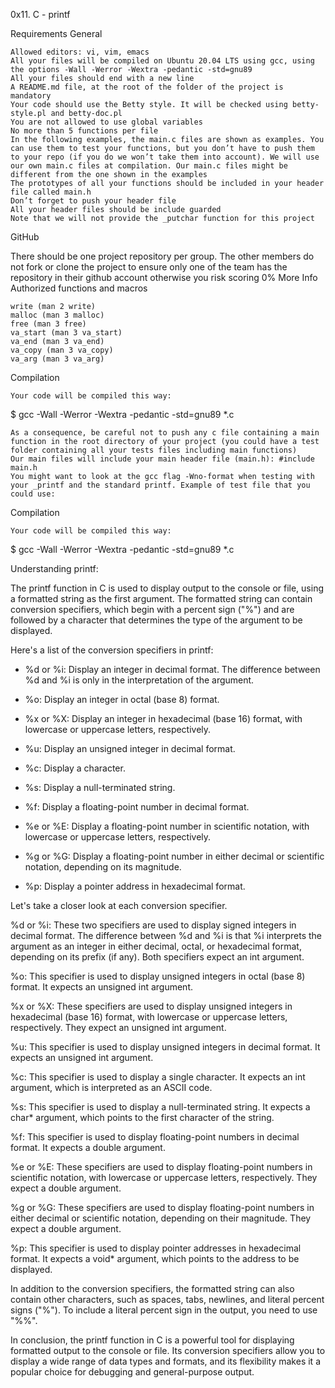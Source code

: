 0x11. C - printf

Requirements
General

    Allowed editors: vi, vim, emacs
    All your files will be compiled on Ubuntu 20.04 LTS using gcc, using the options -Wall -Werror -Wextra -pedantic -std=gnu89
    All your files should end with a new line
    A README.md file, at the root of the folder of the project is mandatory
    Your code should use the Betty style. It will be checked using betty-style.pl and betty-doc.pl
    You are not allowed to use global variables
    No more than 5 functions per file
    In the following examples, the main.c files are shown as examples. You can use them to test your functions, but you don’t have to push them to your repo (if you do we won’t take them into account). We will use our own main.c files at compilation. Our main.c files might be different from the one shown in the examples
    The prototypes of all your functions should be included in your header file called main.h
    Don’t forget to push your header file
    All your header files should be include guarded
    Note that we will not provide the _putchar function for this project

GitHub

There should be one project repository per group. The other members do not fork or clone the project to ensure only one of the team has the repository in their github account otherwise you risk scoring 0%
More Info
Authorized functions and macros

    write (man 2 write)
    malloc (man 3 malloc)
    free (man 3 free)
    va_start (man 3 va_start)
    va_end (man 3 va_end)
    va_copy (man 3 va_copy)
    va_arg (man 3 va_arg)

Compilation

    Your code will be compiled this way:

$ gcc -Wall -Werror -Wextra -pedantic -std=gnu89 *.c

    As a consequence, be careful not to push any c file containing a main function in the root directory of your project (you could have a test folder containing all your tests files including main functions)
    Our main files will include your main header file (main.h): #include main.h
    You might want to look at the gcc flag -Wno-format when testing with your _printf and the standard printf. Example of test file that you could use:

Compilation

    Your code will be compiled this way:

$ gcc -Wall -Werror -Wextra -pedantic -std=gnu89 *.c


Understanding printf:

The printf function in C is used to display output to the console or file, using a formatted string as the first argument. The formatted string can contain conversion specifiers, which begin with a percent sign ("%") and are followed by a character that determines the type of the argument to be displayed.

Here's a list of the conversion specifiers in printf:

- %d or %i: Display an integer in decimal format. The difference between %d and %i is only in the interpretation of the argument.

- %o: Display an integer in octal (base 8) format.

- %x or %X: Display an integer in hexadecimal (base 16) format, with lowercase or uppercase letters, respectively.

- %u: Display an unsigned integer in decimal format.

- %c: Display a character.

- %s: Display a null-terminated string.

- %f: Display a floating-point number in decimal format.

- %e or %E: Display a floating-point number in scientific notation, with lowercase or uppercase letters, respectively.

- %g or %G: Display a floating-point number in either decimal or scientific notation, depending on its magnitude.

- %p: Display a pointer address in hexadecimal format.

Let's take a closer look at each conversion specifier.

%d or %i:
These two specifiers are used to display signed integers in decimal format. The difference between %d and %i is that %i interprets the argument as an integer in either decimal, octal, or hexadecimal format, depending on its prefix (if any). Both specifiers expect an int argument.

%o:
This specifier is used to display unsigned integers in octal (base 8) format. It expects an unsigned int argument.

%x or %X:
These specifiers are used to display unsigned integers in hexadecimal (base 16) format, with lowercase or uppercase letters, respectively. They expect an unsigned int argument.

%u:
This specifier is used to display unsigned integers in decimal format. It expects an unsigned int argument.

%c:
This specifier is used to display a single character. It expects an int argument, which is interpreted as an ASCII code.

%s:
This specifier is used to display a null-terminated string. It expects a char* argument, which points to the first character of the string.

%f:
This specifier is used to display floating-point numbers in decimal format. It expects a double argument.

%e or %E:
These specifiers are used to display floating-point numbers in scientific notation, with lowercase or uppercase letters, respectively. They expect a double argument.

%g or %G:
These specifiers are used to display floating-point numbers in either decimal or scientific notation, depending on their magnitude. They expect a double argument.

%p:
This specifier is used to display pointer addresses in hexadecimal format. It expects a void* argument, which points to the address to be displayed.

In addition to the conversion specifiers, the formatted string can also contain other characters, such as spaces, tabs, newlines, and literal percent signs ("%"). To include a literal percent sign in the output, you need to use "%%".

In conclusion, the printf function in C is a powerful tool for displaying formatted output to the console or file. Its conversion specifiers allow you to display a wide range of data types and formats, and its flexibility makes it a popular choice for debugging and general-purpose output.
